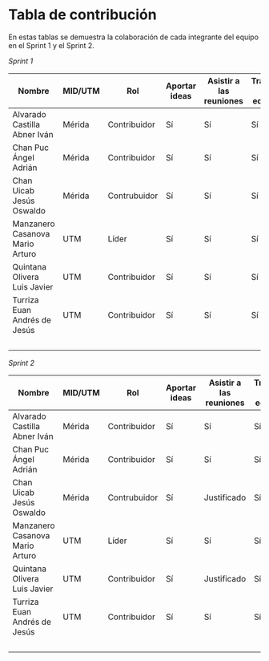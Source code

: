 # Tabla de contribución

En estas tablas se demuestra la colaboración de cada integrante del equipo en el Sprint 1 y el Sprint 2.

*Sprint 1*

| Nombre |  MID/UTM  | Rol  | Aportar ideas | Asistir a las reuniones | Trabajo en equipo| Organización| Porcentaje| Puntuación final|
| ------------- |------------ |------------------------------ |------ | ------- |------------| -----------| ------------|------|
| Alvarado Castilla Abner Iván |   Mérida  | Contribuidor | Sí | Sí |Sí| Sí | 100% |16.67 %|
| Chan Puc Ángel Adrián |   Mérida  | Contribuidor  | Sí | Sí |Sí| Sí | 100% |16.67 %|
| Chan Uicab Jesús Oswaldo | Mérida |  Contrubuidor | Sí | Sí |Sí| Sí | 100% |16.67 %|
| Manzanero Casanova Mario Arturo | UTM |  Líder   | Sí | Sí |Sí| Sí | 100% |16.67 %|
| Quintana Olivera Luis Javier |  UTM | Contribuidor    | Sí | Sí |Sí| Sí | 100%|16.67 %|
| Turriza Euan Andrés de Jesús|  UTM | Contribuidor   | Sí | Sí |Sí| Sí | 100% |16.67 %|
|| || |||| Total |100%|

*Sprint 2*

| Nombre |  MID/UTM  | Rol  | Aportar ideas | Asistir a las reuniones | Trabajo en equipo| Organización| Porcentaje| Puntuación final|
| ------------- |------------ |------------------------------ |------ | ------- |------------| -----------| ------------|------|
| Alvarado Castilla Abner Iván |   Mérida  | Contribuidor | Sí | Sí |Sí| Sí | 100% |16.67 %|
| Chan Puc Ángel Adrián |   Mérida  | Contribuidor  | Sí | Sí |Sí| Sí | 100% |16.67 %|
| Chan Uicab Jesús Oswaldo | Mérida |  Contrubuidor | Sí | Justificado |Sí| Sí | 100% |16.67 %|
| Manzanero Casanova Mario Arturo | UTM |  Líder   | Sí | Sí |Sí| Sí | 100% |16.67 %|
| Quintana Olivera Luis Javier |  UTM | Contribuidor    | Sí | Justificado |Sí| Sí | 100%|16.67 %|
| Turriza Euan Andrés de Jesús|  UTM | Contribuidor   | Sí | Sí |Sí| Sí | 100% |16.67 %|
|| || |||| Total |100%|

